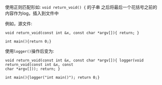 使用正则匹配形如: `void return_void() {` 的子串
之后将最后一个花括号之前的内容作为log，插入到文件中

例如，源文件:
```
void return_void(const int &x, const char *argv[]){ return; }

int main(){return 0;}
```
使用`logger()`操作后变为:
```
void return_void(const int &x, const char *argv[]){ logger(void return_void(const int &x, const
char *argv[])); return; }

int main(){logger("int main()"); return 0;}
```

